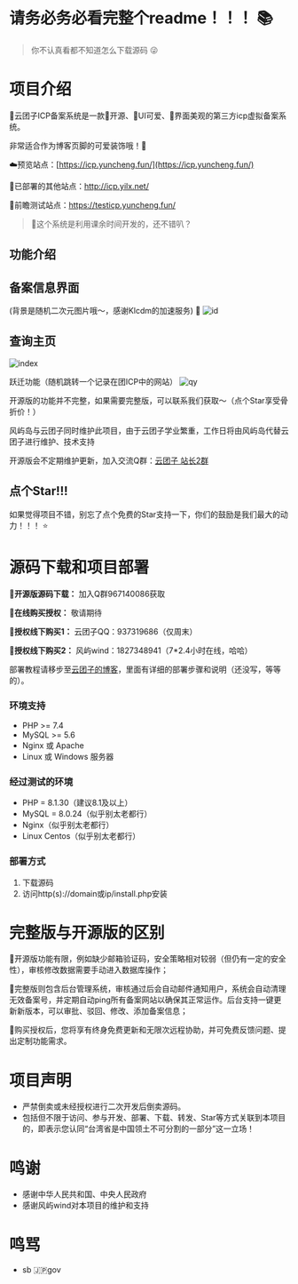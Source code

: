 # 请务必务必看完整个readme！！！ 📚

> 你不认真看都不知道怎么下载源码 😜

# 项目介绍
🌠云团子ICP备案系统是一款💖开源、🩷UI可爱、🩵界面美观的第三方icp虚拟备案系统。

非常适合作为博客页脚的可爱装饰哦！🎈

☁️预览站点：[https://icp.yuncheng.fun/](https://icp.yuncheng.fun/)

🚀已部署的其他站点：http://icp.yilx.net/ 

🌟前瞻测试站点：https://testicp.yuncheng.fun/

> 🎉这个系统是利用课余时间开发的，还不错叭？

## 功能介绍

## 备案信息界面
(背景是随机二次元图片哦～，感谢Klcdm的加速服务) 🎨
![id](https://github.com/user-attachments/assets/f07d88cf-887a-4967-b066-ecb0e11b1b1c)

## 查询主页
![index](https://github.com/user-attachments/assets/13865de9-b6e6-4319-86fa-f66fb12024e4)

跃迁功能（随机跳转一个记录在团ICP中的网站）
![qy](https://github.com/user-attachments/assets/664e1fe2-15d6-441f-9322-c56c00e31b09)

开源版的功能并不完整，如果需要完整版，可以联系我们获取～（点个Star享受骨折价！）

风屿岛与云团子同时维护此项目，由于云团子学业繁重，工作日将由风屿岛代替云团子进行维护、技术支持

开源版会不定期维护更新，加入交流Q群：[云团子 站长2群](https://qm.qq.com/q/zWdw1HqaOY)

## 点个Star!!!
如果觉得项目不错，别忘了点个免费的Star支持一下，你们的鼓励是我们最大的动力！！！ ⭐️
# 源码下载和项目部署
**🧡开源版源码下载：** 加入Q群967140086获取

**🩵在线购买授权：** 敬请期待

**🩷授权线下购买1：** 云团子QQ：937319686（仅周末）

**🩷授权线下购买2：** 风屿wind：1827348941（7*2.4小时在线，哈哈）

部署教程请移步至[云团子的博客](https://www.yuncheng.fun/)，里面有详细的部署步骤和说明（还没写，等等的）。
### 环境支持
- PHP >= 7.4
- MySQL >= 5.6
- Nginx 或 Apache
- Linux 或 Windows 服务器
### 经过测试的环境
- PHP = 8.1.30（建议8.1及以上）
- MySQL = 8.0.24（似乎别太老都行）
- Nginx（似乎别太老都行）
- Linux Centos（似乎别太老都行）
### 部署方式
1. 下载源码
2. 访问http(s)://domain或ip/install.php安装
# 完整版与开源版的区别
🧡开源版功能有限，例如缺少邮箱验证码，安全策略相对较弱（但仍有一定的安全性），审核修改数据需要手动进入数据库操作；

🩵完整版则包含后台管理系统，审核通过后会自动邮件通知用户，系统会自动清理无效备案号，并定期自动ping所有备案网站以确保其正常运作。后台支持一键更新新版本，可以审批、驳回、修改、添加备案信息；

🩷购买授权后，您将享有终身免费更新和无限次远程协助，并可免费反馈问题、提出定制功能需求。
# 项目声明
- 严禁倒卖或未经授权进行二次开发后倒卖源码。
- 包括但不限于访问、参与开发、部署、下载、转发、Star等方式关联到本项目的，即表示您认同“台湾省是中国领土不可分割的一部分”这一立场！
# 鸣谢
- 感谢中华人民共和国、中央人民政府
- 感谢风屿wind对本项目的维护和支持
# 鸣骂
- sb 🇯🇵gov
